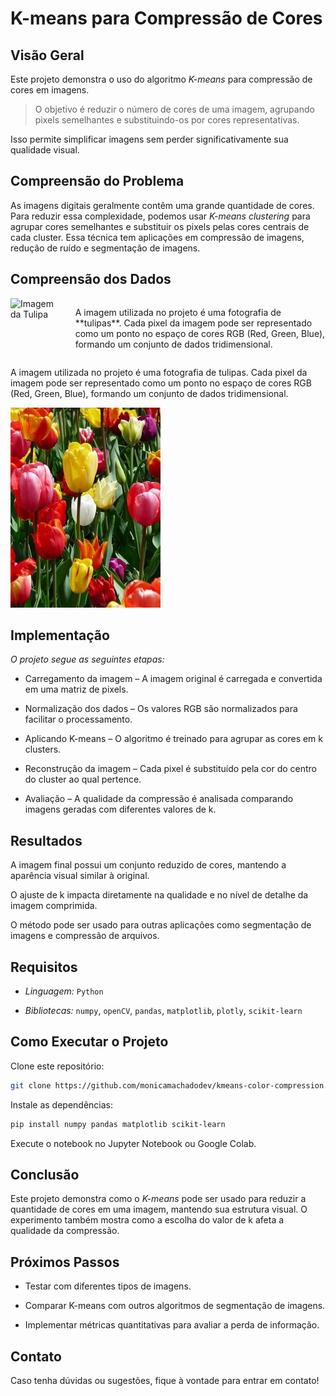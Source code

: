 # K-means para Compressão de Cores

## Visão Geral

Este projeto demonstra o uso do algoritmo *K-means* para compressão de cores em imagens. 
> O objetivo é reduzir o número de cores de uma imagem, agrupando pixels semelhantes e substituindo-os por cores representativas.

Isso permite simplificar imagens sem perder significativamente sua qualidade visual.

## Compreensão do Problema

As imagens digitais geralmente contêm uma grande quantidade de cores. Para reduzir essa complexidade, podemos usar *K-means clustering* para agrupar cores semelhantes e substituir os pixels pelas cores centrais de cada cluster. Essa técnica tem aplicações em compressão de imagens, redução de ruído e segmentação de imagens.

## Compreensão dos Dados

<div style="display: flex; align-items: left;">
    <img src="[caminho/para/sua-imagem.jpg](https://github.com/monicamachadodev/kmeans-color-compression/blob/main/using_kmeans_for_color_compression_tulips_photo.jpg)" alt="Imagem da Tulipa" width="300">
    <p style="margin-left: 20px;">
        A imagem utilizada no projeto é uma fotografia de **tulipas**. Cada pixel da imagem pode ser representado 
        como um ponto no espaço de cores RGB (Red, Green, Blue), formando um conjunto de dados tridimensional.
    </p>
</div>

A imagem utilizada no projeto é uma fotografia de tulipas. Cada pixel da imagem pode ser representado como um ponto no espaço de cores RGB (Red, Green, Blue), formando um conjunto de dados tridimensional.

<img src="https://github.com/monicamachadodev/kmeans-color-compression/blob/main/using_kmeans_for_color_compression_tulips_photo.jpg">

## Implementação

*O projeto segue as seguintes etapas:*

- Carregamento da imagem – A imagem original é carregada e convertida em uma matriz de pixels.

- Normalização dos dados – Os valores RGB são normalizados para facilitar o processamento.

- Aplicando K-means – O algoritmo é treinado para agrupar as cores em k clusters.

- Reconstrução da imagem – Cada pixel é substituído pela cor do centro do cluster ao qual pertence.

- Avaliação – A qualidade da compressão é analisada comparando imagens geradas com diferentes valores de k.

## Resultados

A imagem final possui um conjunto reduzido de cores, mantendo a aparência visual similar à original.

O ajuste de k impacta diretamente na qualidade e no nível de detalhe da imagem comprimida.

O método pode ser usado para outras aplicações como segmentação de imagens e compressão de arquivos.

## Requisitos

- *Linguagem:* `Python`

- *Bibliotecas:* `numpy`, `openCV`, `pandas`, `matplotlib`, `plotly`, `scikit-learn`

## Como Executar o Projeto

Clone este repositório:
```bash
git clone https://github.com/monicamachadodev/kmeans-color-compression.git
```
Instale as dependências:
```bash
pip install numpy pandas matplotlib scikit-learn
```
Execute o notebook no Jupyter Notebook ou Google Colab.

## Conclusão

Este projeto demonstra como o *K-means* pode ser usado para reduzir a quantidade de cores em uma imagem, mantendo sua estrutura visual. O experimento também mostra como a escolha do valor de k afeta a qualidade da compressão.

##  Próximos Passos

- Testar com diferentes tipos de imagens.

- Comparar K-means com outros algoritmos de segmentação de imagens.

- Implementar métricas quantitativas para avaliar a perda de informação.

##  Contato

Caso tenha dúvidas ou sugestões, fique à vontade para entrar em contato!

